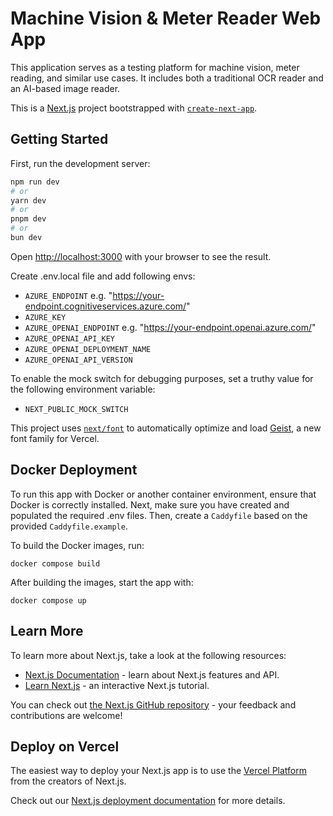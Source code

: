 # Machine Vision & Meter Reader Web App

This application serves as a testing platform for machine vision, meter reading, and similar use cases.
It includes both a traditional OCR reader and an AI-based image reader.

This is a [Next.js](https://nextjs.org) project bootstrapped with [`create-next-app`](https://nextjs.org/docs/app/api-reference/cli/create-next-app).

## Getting Started

First, run the development server:

```bash
npm run dev
# or
yarn dev
# or
pnpm dev
# or
bun dev
```

Open [http://localhost:3000](http://localhost:3000) with your browser to see the result.

Create .env.local file and add following envs:

- `AZURE_ENDPOINT` e.g. "https://your-endpoint.cognitiveservices.azure.com/"
- `AZURE_KEY`
- `AZURE_OPENAI_ENDPOINT` e.g. "https://your-endpoint.openai.azure.com/"
- `AZURE_OPENAI_API_KEY`
- `AZURE_OPENAI_DEPLOYMENT_NAME`
- `AZURE_OPENAI_API_VERSION`

To enable the mock switch for debugging purposes, set a truthy value for the following environment variable:

- `NEXT_PUBLIC_MOCK_SWITCH`

This project uses [`next/font`](https://nextjs.org/docs/app/building-your-application/optimizing/fonts) to automatically optimize and load [Geist](https://vercel.com/font), a new font family for Vercel.

## Docker Deployment

To run this app with Docker or another container environment, ensure that Docker is correctly installed.
Next, make sure you have created and populated the required .env files.
Then, create a `Caddyfile` based on the provided `Caddyfile.example`.

To build the Docker images, run:

```
docker compose build
```

After building the images, start the app with:

```
docker compose up
```

## Learn More

To learn more about Next.js, take a look at the following resources:

- [Next.js Documentation](https://nextjs.org/docs) - learn about Next.js features and API.
- [Learn Next.js](https://nextjs.org/learn) - an interactive Next.js tutorial.

You can check out [the Next.js GitHub repository](https://github.com/vercel/next.js) - your feedback and contributions are welcome!

## Deploy on Vercel

The easiest way to deploy your Next.js app is to use the [Vercel Platform](https://vercel.com/new?utm_medium=default-template&filter=next.js&utm_source=create-next-app&utm_campaign=create-next-app-readme) from the creators of Next.js.

Check out our [Next.js deployment documentation](https://nextjs.org/docs/app/building-your-application/deploying) for more details.
